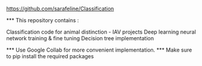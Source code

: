 https://github.com/sarafeline/Classification

*** This repository contains : 

  Classification code for animal distinction - IAV projects
  Deep learning neural network training & fine tuning
  Decision tree implementation

*** Use Google Collab for more convenient implementation.
*** Make sure to pip install the required packages
